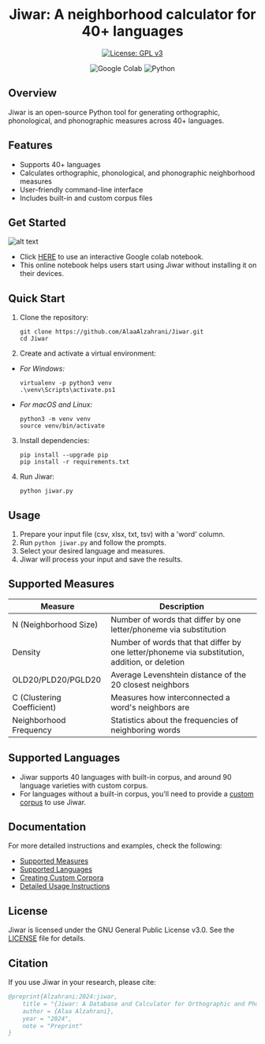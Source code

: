 <h1 align="center">Jiwar: A neighborhood calculator for 40+ languages</h1>

<p align="center">
  <a href="https://www.gnu.org/licenses/gpl-3.0">
    <img src="https://img.shields.io/badge/License-GPL%20v3-blue.svg" alt="License: GPL v3">
  </a>
</p>

<p align="center">
  <img src="https://img.shields.io/badge/Colab-F9AB00?style=for-the-badge&logo=googlecolab&color=525252" alt="Google Colab">
  <img src="https://img.shields.io/badge/Python-FFD43B?style=for-the-badge&logo=python&logoColor=blue" alt="Python">
</p>



## Overview

Jiwar is an open-source Python tool for generating orthographic, phonological, and phonographic measures across 40+ languages. 

## Features

- Supports 40+ languages
- Calculates orthographic, phonological, and phonographic neighborhood measures
- User-friendly command-line interface
- Includes built-in and custom corpus files


##  Get Started  

![alt text](https://img.shields.io/badge/Colab-F9AB00?style=for-the-badge&logo=googlecolab&color=525252)

   - Click [HERE](https://colab.research.google.com/drive/1f_n7uuimT8MReaOW4U4LP8dAUVtY2hAq?usp=sharing) to use an interactive Google colab notebook.
   - This online notebook helps users start using Jiwar without installing it on their devices. 


## Quick Start

1. Clone the repository:
   ```
   git clone https://github.com/AlaaAlzahrani/Jiwar.git
   cd Jiwar
   ```

2. Create and activate a virtual environment:

- _For Windows:_
   ```
   virtualenv -p python3 venv
   .\venv\Scripts\activate.ps1
   ```

- _For macOS and Linux:_
   ```
   python3 -m venv venv
   source venv/bin/activate
   ```

3. Install dependencies:
   ```
   pip install --upgrade pip
   pip install -r requirements.txt
   ```

4. Run Jiwar:
   ```
   python jiwar.py
   ```

## Usage

1. Prepare your input file (csv, xlsx, txt, tsv) with a 'word' column.
2. Run `python jiwar.py` and follow the prompts.
3. Select your desired language and measures.
4. Jiwar will process your input and save the results.


## Supported Measures

| Measure | Description |
|---------|-------------|
| N (Neighborhood Size) | Number of words that differ by one letter/phoneme via substitution |
| Density | Number of words that that differ by one letter/phoneme via substitution, addition, or deletion |
| OLD20/PLD20/PGLD20 | Average Levenshtein distance of the 20 closest neighbors |
| C (Clustering Coefficient) | Measures how interconnected a word's neighbors are |
| Neighborhood Frequency | Statistics about the frequencies of neighboring words |

## Supported Languages

- Jiwar supports 40 languages with built-in corpus, and around 90 language varieties with custom corpus.
- For languages without a built-in corpus, you'll need to provide a [custom corpus](https://github.com/AlaaAlzahrani/Jiwar/blob/master/docs/CUSTOM_CORPUS.md) to use Jiwar.




## Documentation

For more detailed instructions and examples, check the following:
- [Supported Measures](https://github.com/AlaaAlzahrani/Jiwar/blob/master/docs/MEASURES.md)
- [Supported Languages](https://github.com/AlaaAlzahrani/Jiwar/blob/master/docs/LANGUAGES.md)
- [Creating Custom Corpora](https://github.com/AlaaAlzahrani/Jiwar/blob/master/docs/CUSTOM_CORPUS.md)
- [Detailed Usage Instructions](https://github.com/AlaaAlzahrani/Jiwar/blob/master/docs/USAGE.md)


## License

Jiwar is licensed under the GNU General Public License v3.0. See the [LICENSE](LICENSE) file for details.

## Citation

If you use Jiwar in your research, please cite:

```bibtex
@preprint{Alzahrani:2024:jiwar,
    title = "{Jiwar: A Database and Calculator for Orthographic and Phonological Neighborhood Measures for 40 Languages}",
    author = {Alaa Alzahrani},
    year = "2024",
    note = "Preprint"
}
```